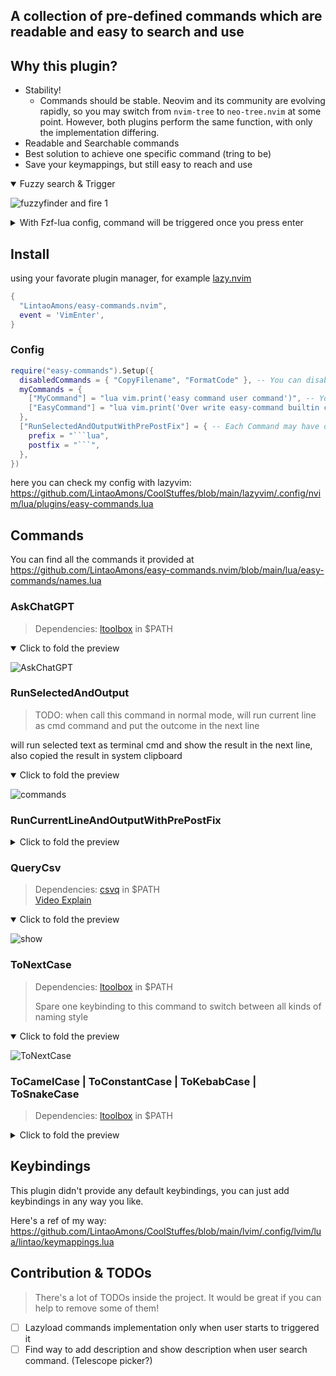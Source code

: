 ## A collection of pre-defined commands which are readable and easy to search and use


## Why this plugin?

- Stability!
    - Commands should be stable. Neovim and its community are evolving rapidly, so you may switch from `nvim-tree` to `neo-tree.nvim` at some point. However, both plugins perform the same function, with only the implementation differing.
- Readable and Searchable commands
- Best solution to achieve one specific command (tring to be)
- Save your keymappings, but still easy to reach and use

<details open>
<summary>Fuzzy search & Trigger</summary>
  
![fuzzyfinder and fire 1](https://github.com/LintaoAmons/easy-commands.nvim/assets/95092244/445f217c-45e3-4b5c-9152-a65f69189780)

</details>

<details>
<summary>With Fzf-lua config, command will be triggered once you press enter</summary>

```lua
require 'fzf-lua'.setup({
  commands = {
    actions = { ["default"] = require 'fzf-lua'.actions.ex_run_cr }, -- fire the command once you press enter
    sort_lastused = true, -- put the lastused command at the top of the finder
  },
})
```

</details>

## Install

using your favorate plugin manager, for example [lazy.nvim](https://github.com/folke/lazy.nvim)

```lua
{
  "LintaoAmons/easy-commands.nvim",
  event = 'VimEnter',
}
```

### Config

```lua
require("easy-commands").Setup({
  disabledCommands = { "CopyFilename", "FormatCode" }, -- You can disable the commands you don't want
  myCommands = {
    ["MyCommand"] = "lua vim.print('easy command user command')", -- You can add your own commands, commands can be string | function | table
    ["EasyCommand"] = "lua vim.print('Over write easy-command builtin command')", -- You can overwrite the current implementation
  },
  ["RunSelectedAndOutputWithPrePostFix"] = { -- Each Command may have defferent config options, check out the commands to find more options.
    prefix = "```lua",
    postfix = "```",
  },
})
```

here you can check my config with lazyvim: https://github.com/LintaoAmons/CoolStuffes/blob/main/lazyvim/.config/nvim/lua/plugins/easy-commands.lua

## Commands

You can find all the commands it provided at https://github.com/LintaoAmons/easy-commands.nvim/blob/main/lua/easy-commands/names.lua

### AskChatGPT
> Dependencies: [ltoolbox](https://github.com/LintaoAmons/ltoolbox) in $PATH  

<details open>
<summary>Click to fold the preview</summary>
  
![AskChatGPT](https://github.com/LintaoAmons/easy-commands.nvim/assets/95092244/7e7060d7-454f-4ef3-b1c0-80aedce5fdcd)

</details>

### RunSelectedAndOutput
> TODO: when call this command in normal mode, will run current line as cmd command and put the outcome in the next line

will run selected text as terminal cmd and show the result in the next line, also copied the result in system clipboard

<details open>
<summary>Click to fold the preview</summary>
  
![commands](https://github.com/LintaoAmons/easy-commands.nvim/assets/95092244/58304424-d1c8-4ff5-99de-44c0449ec7ff)

</details>

### RunCurrentLineAndOutputWithPrePostFix

<details>
<summary>Click to fold the preview</summary>

![8d43911152321a95dd6f32e4dcc737f7394425489](https://github.com/LintaoAmons/easy-commands.nvim/assets/95092244/8019a384-2161-44e6-bda8-2e85b79bbe93)

</details>

### QueryCsv
> Dependencies: [csvq](https://github.com/mithrandie/csvq) in $PATH  
> [Video Explain](https://www.bilibili.com/video/BV1Qo4y1N76t/)

<details open>
<summary>Click to fold the preview</summary>

![show](https://github.com/LintaoAmons/easy-commands.nvim/assets/95092244/16da4ff8-1cff-40bd-a57f-ec857edba34f)

</details>

### ToNextCase
> Dependencies: [ltoolbox](https://github.com/LintaoAmons/ltoolbox) in $PATH
> 
> Spare one keybinding to this command to switch between all kinds of naming style

<details open>
<summary>Click to fold the preview</summary>
  
![ToNextCase](https://github.com/LintaoAmons/easy-commands.nvim/assets/95092244/45f2fac9-9e99-44e7-97f1-e4631fb863a0)

</details>

### ToCamelCase | ToConstantCase | ToKebabCase | ToSnakeCase
> Dependencies: [ltoolbox](https://github.com/LintaoAmons/ltoolbox) in $PATH  

<details>
<summary>Click to fold the preview</summary>
  
![ConvertCase](https://github.com/LintaoAmons/easy-commands.nvim/assets/95092244/7377b2e3-8d73-4eea-aef7-36aaea7b5a33)

</details>

## Keybindings

This plugin didn't provide any default keybindings, you can just add keybindings in any way you like.

Here's a ref of my way: https://github.com/LintaoAmons/CoolStuffes/blob/main/lvim/.config/lvim/lua/lintao/keymappings.lua

## Contribution & TODOs
> There's a lot of TODOs inside the project. It would be great if you can help to remove some of them!

- [ ] Lazyload commands implementation only when user starts to triggered it 
- [ ] Find way to add description and show description when user search command. (Telescope picker?)
